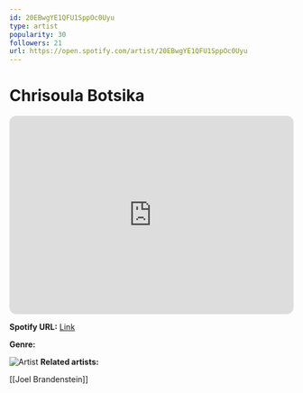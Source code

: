 ```yaml
---
id: 20EBwgYE1QFU1SppOc0Uyu
type: artist
popularity: 30
followers: 21
url: https://open.spotify.com/artist/20EBwgYE1QFU1SppOc0Uyu
---
```

# Chrisoula Botsika

<iframe style="border-radius:12px" src="https://open.spotify.com/embed/artist/20EBwgYE1QFU1SppOc0Uyu" width="100%" height="352" frameBorder="0" allowfullscreen="" allow="autoplay; clipboard-write; encrypted-media; fullscreen; picture-in-picture" loading="lazy"></iframe>

**Spotify URL:** [Link](https://open.spotify.com/artist/20EBwgYE1QFU1SppOc0Uyu)

**Genre:** 

![Artist]()
**Related artists:**

[[Joel Brandenstein]]
